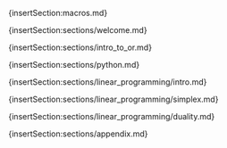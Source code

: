 {insertSection:macros.md}

{insertSection:sections/welcome.md}

{insertSection:sections/intro_to_or.md}

{insertSection:sections/python.md}

{insertSection:sections/linear_programming/intro.md}

{insertSection:sections/linear_programming/simplex.md}

{insertSection:sections/linear_programming/duality.md}

<!-- {insertSection:sections/linear_programming/sensitivity.md} -->

<!-- {insertSection:sections/integer_programming.md} -->

{insertSection:sections/appendix.md}
